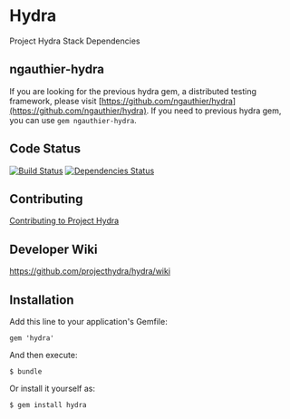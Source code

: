 # Hydra

Project Hydra Stack Dependencies

## ngauthier-hydra

If you are looking for the previous hydra gem, a distributed testing framework,
please visit [https://github.com/ngauthier/hydra](https://github.com/ngauthier/hydra).
If you need to previous hydra gem, you can use `gem ngauthier-hydra`.

## Code Status

[![Build Status](https://travis-ci.org/projecthydra/hydra-head.png?branch=master)](https://travis-ci.org/projecthydrahydra/hydra-head)
[![Dependencies Status](https://gemnasium.com/projecthydra/hydra.png)](https://gemnasium.com/projecthydra/hydra)

## Contributing

[Contributing to Project Hydra](CONTRIBUTING.md)

## Developer Wiki

https://github.com/projecthydra/hydra/wiki

## Installation

Add this line to your application's Gemfile:

    gem 'hydra'

And then execute:

    $ bundle

Or install it yourself as:

    $ gem install hydra
